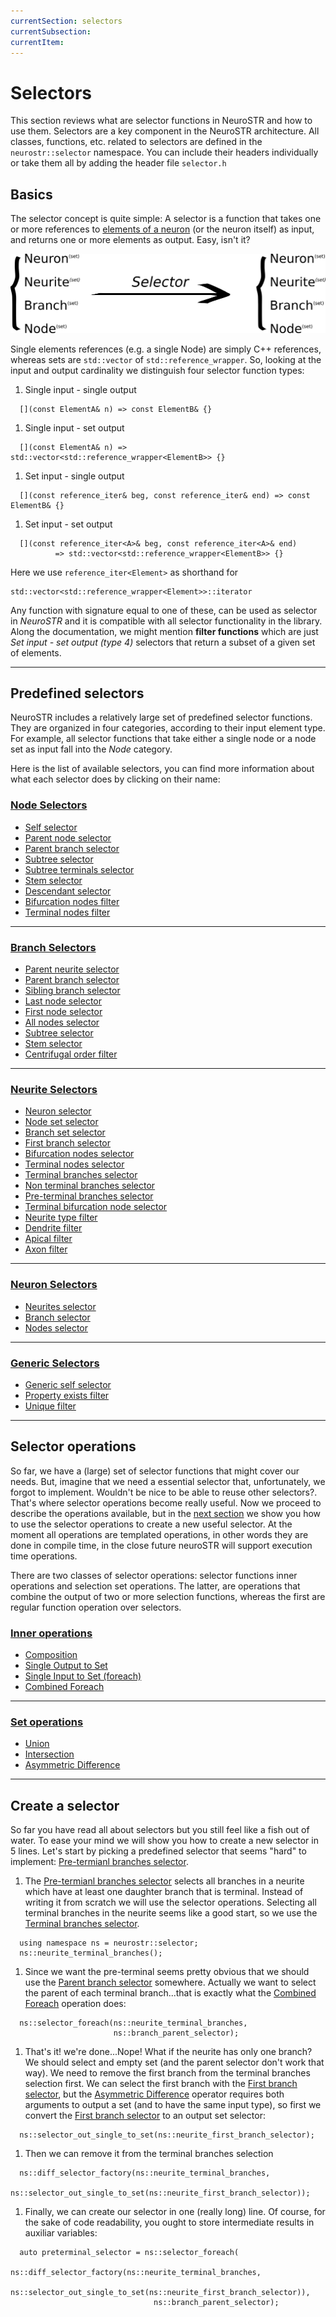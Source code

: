 ```yaml
---
currentSection: selectors
currentSubsection:
currentItem:
---
```

# Selectors
This section reviews what are selector functions in NeuroSTR and how to use them. Selectors are a key component in the NeuroSTR architecture. All classes, functions, etc. related to selectors are defined in the `neurostr::selector` namespace. You can include their headers individually or take them all by adding the header file `selector.h`

## Basics  <a id="basics"></a>
The selector concept is quite simple: A selector is a function that takes one or more references to [elements of a neuron](goals_architecture.html) (or the neuron itself) as input, and returns one or more elements as output. Easy, isn't it?

![Selector basics][selector_basics]

Single elements references (e.g. a single Node) are simply C++ references, whereas sets are `std::vector` of `std::reference_wrapper`. So, looking at the input and output cardinality we distinguish four selector function types:
1. Single input - single output
```
  [](const ElementA& n) => const ElementB& {}
```
1. Single input - set output
```
  [](const ElementA& n) => std::vector<std::reference_wrapper<ElementB>> {}
```

1. Set input - single output
```
  [](const reference_iter& beg, const reference_iter& end) => const ElementB& {}
```

1. Set input - set output
```
  [](const reference_iter<A>& beg, const reference_iter<A>& end)
          => std::vector<std::reference_wrapper<ElementB>> {}
```

Here we use `reference_iter<Element>` as shorthand for
```
std::vector<std::reference_wrapper<Element>>::iterator
```
 Any function with signature equal to one of these, can be used as selector in *NeuroSTR* and it is compatible with all selector functionality in the library. Along the documentation, we might mention **filter functions** which are just *Set input - set output (type 4)* selectors that return a subset of a given set of elements.

---

## Predefined selectors <a id="predef"></a>

NeuroSTR includes a relatively large set of predefined selector functions. They are organized in four categories, according to their input element type. For example, all selector functions that take either a single node or a node set as input fall into the *Node* category.

Here is the list of available selectors, you can find more information about what each selector does by clicking on their name:

### [Node Selectors](selectors/node.html)

- [Self selector](selectors/node.html#self)
- [Parent node selector](selectors/node.html#parent)
- [Parent branch selector](selectors/node.html#branch)
- [Subtree selector](selectors/node.html#subtree)
- [Subtree terminals selector](selectors/node.html#subtree_terminals)
- [Stem selector](selectors/node.html#stem)
- [Descendant selector](selectors/node.html#descendants)
- [Bifurcation nodes filter](selectors/node.html#bifurcation)
- [Terminal nodes filter](selectors/node.html#terminal)

 ---

### [Branch Selectors](selectors/branch.html)

- [Parent neurite selector](selectors/branch.html#neurite)
- [Parent branch selector](selectors/branch.html#parent)
- [Sibling branch selector](selectors/branch.html#sibling)
- [Last node selector](selectors/branch.html#last_node)
- [First node selector](selectors/branch.html#first_node)
- [All nodes selector](selectors/branch.html#nodes)
- [Subtree selector](selectors/branch.html#subtree)
- [Stem selector](selectors/branch.html#stem)
- [Centrifugal order filter](selectors/branch.html#order)

---

### [Neurite Selectors](selectors/neurite.html)

- [Neuron selector](selectors/neurite.html#neuron)
- [Node set selector](selectors/neurite.html#nodes)
- [Branch set selector](selectors/neurite.html#branches)
- [First branch selector](selectors/neurite.html#first_branch)
- [Bifurcation nodes selector](selectors/neurite.html#bifurcation_nodes)
- [Terminal nodes selector](selectors/neurite.html#terminal_nodes)
- [Terminal branches selector](selectors/neurite.html#terminal_branches)
- [Non terminal branches selector](selectors/neurite.html#nonterminal)
- [Pre-terminal branches selector](selectors/neurite.html#preterminal)
- [Terminal bifurcation node selector](selectors/neurite.html#terminal_bif)
- [Neurite type filter](selectors/neurite.html#type)
- [Dendrite filter](selectors/neurite.html#type)
- [Apical filter](selectors/neurite.html#type)
- [Axon filter](selectors/neurite.html#type)

---

### [Neuron Selectors](selectors/neuron.html)

- [Neurites selector](selectors/neuron.html#neurites)
- [Branch selector](selectors/neuron.html#branch)
- [Nodes selector](selectors/neuron.html#nodes)

---

### [Generic Selectors](selectors/generic.html)

- [Generic self selector](selectors/generic.html#self)
- [Property exists filter](selectors/generic.html#property)
- [Unique filter](selectors/generic.html#unique)

---

## Selector operations <a id="operations"></a>

So far, we have a (large) set of selector functions that might cover our needs. But, imagine that we need a essential selector that, unfortunately, we forgot to implement. Wouldn't be nice to be able to reuse other selectors?. That's where selector operations become really useful. Now we proceed to describe the operations available, but in the [next section](#create) we show you how to use the selector operations to create a new useful selector. At the moment all operations are templated operations, in other words they are done in compile time, in the close future neuroSTR will support execution time operations.

There are two classes of selector operations: selector functions inner operations and selection set operations. The latter, are operations that combine the output of two or more selection functions, whereas the first are regular function operation over selectors.

### [Inner operations](selectors/operations.html#inner)

- [Composition](selectors/operations.html#compose)
- [Single Output to Set](selectors/operations.html#out_to_set)
- [Single Input to Set (foreach)](selectors/operations.html#in_to_set)
- [Combined Foreach](selectors/operations.html#foreach)

---

### [Set operations](selectors/operations.html#set)

- [Union](selectors/operations.html#union)
- [Intersection](selectors/operations.html#intersection)
- [Asymmetric Difference](selectors/operations.html#diff)

---

## Create a selector <a id="create"></a>

So far you have read all about selectors but you still feel like a fish out of water. To ease your mind we will show you how to create a new selector in 5 lines. Let's start by picking a predefined selector that seems "hard" to implement: [Pre-termianl branches selector](selectors/neurite.html#preterminal).

1. The [Pre-termianl branches selector](selectors/neurite.html#preterminal) selects all branches in a neurite which have at least one daughter branch that is terminal. Instead of writing it from scratch we will use the selector operations. Selecting all terminal branches in the neurite seems like a good start, so we use the [Terminal branches selector](selectors/neurite.html#terminal_branches).
```
  using namespace ns = neurostr::selector;
  ns::neurite_terminal_branches();
```

1. Since we want the pre-terminal seems pretty obvious that we should use the [Parent branch selector](selectors/branch.html#parent) somewhere. Actually we want to select the parent of each terminal branch...that is exactly what the [Combined Foreach](selectors/operations.html#foreach) operation does:
```
  ns::selector_foreach(ns::neurite_terminal_branches,
                       ns::branch_parent_selector);
```

1. That's it! we're done...Nope! What if the neurite has only one branch? We should select and empty set (and the parent selector don't work that way). We need to remove the first branch from the terminal branches selection first. We can select the first branch with the [First branch selector](selectors/neurite.html#first_branch), but the [Asymmetric Difference](selectors/operations.html#diff) operator requires both arguments to output a set (and to have the same input type), so first we convert the [First branch selector](selectors/neurite.html#first_branch) to an output set selector:
```
  ns::selector_out_single_to_set(ns::neurite_first_branch_selector);
```

1. Then we can remove it from the terminal branches selection
```
  ns::diff_selector_factory(ns::neurite_terminal_branches,
                            ns::selector_out_single_to_set(ns::neurite_first_branch_selector));
```

1. Finally, we can create our selector in one (really long) line. Of course, for the sake of code readability, you ought to store intermediate results in auxiliar variables:
```
  auto preterminal_selector = ns::selector_foreach(
                                ns::diff_selector_factory(ns::neurite_terminal_branches,
                                                          ns::selector_out_single_to_set(ns::neurite_first_branch_selector)),
                                ns::branch_parent_selector);
```
[//]: # "Images"

[selector_basics]: figures/selector_basics.png "Selector basic schema"
